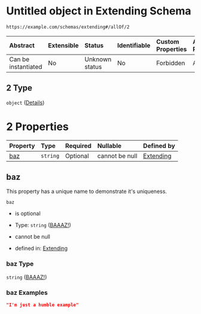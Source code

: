# Untitled object in Extending Schema

```txt
https://example.com/schemas/extending#/allOf/2
```



| Abstract            | Extensible | Status         | Identifiable | Custom Properties | Additional Properties | Access Restrictions | Defined In                                                                                  |
| :------------------ | :--------- | :------------- | :----------- | :---------------- | :-------------------- | :------------------ | :------------------------------------------------------------------------------------------ |
| Can be instantiated | No         | Unknown status | No           | Forbidden         | Allowed               | none                | [extending.schema.json*](../generated-schemas/extending.schema.json "open original schema") |

## 2 Type

`object` ([Details](extending-definitions-third.md))

# 2 Properties

| Property    | Type     | Required | Nullable       | Defined by                                                                                                                             |
| :---------- | :------- | :------- | :------------- | :------------------------------------------------------------------------------------------------------------------------------------- |
| [baz](#baz) | `string` | Optional | cannot be null | [Extending](extending-definitions-third-properties-baaaz.md "https://example.com/schemas/extending#/definitions/third/properties/baz") |

## baz

This property has a unique name to demonstrate it's uniqueness.

`baz`

*   is optional

*   Type: `string` ([BAAAZ!](extending-definitions-third-properties-baaaz.md))

*   cannot be null

*   defined in: [Extending](extending-definitions-third-properties-baaaz.md "https://example.com/schemas/extending#/definitions/third/properties/baz")

### baz Type

`string` ([BAAAZ!](extending-definitions-third-properties-baaaz.md))

### baz Examples

```json
"I'm just a humble example"
```
